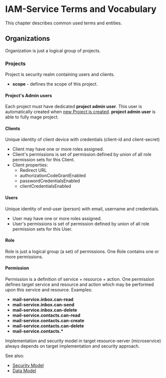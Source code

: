 # IAM-Service Terms and Vocabulary
This chapter describes common used terms and entities.

## Organizations
Organization is just a logical group of projects.

### Projects
Project is security realm containing users and clients.
* __scope__ - defines the scope of this project.

#### Project's Admin users
Each project must have dedicated __project admin user__. This user is automatically created when 
[new Project is created](02b-create-organization-with-admin.md). __project admin user__ is
able to fully mage project. 

#### Clients
Unique identity of client device with credentials (client-id and client-secret)
* Client may have one or more roles assigned.
* Client's permissions is set of permission defined by union of all role permission sets for this Client.
* Client properties:
  * Redirect URL
  * authorizationCodeGrantEnabled
  * passwordCredentialsEnabled
  * clientCredentialsEnabled

#### Users
Unique identity of end-user (person) with email, username and credentials. 
* User may have one or more roles assigned.
* User's permissions is set of permission defined by union of all role permission sets for this User.

#### Role
Role is just a logical group (a set) of permissions. One Role contains
one or more permissions.

#### Permission
Permission is a definition of service + resource + action. One permission 
defines target service and resource and action which may be performed upon 
this service and resource. Examples:
* __mail-service.inbox.can-read__
* __mail-service.inbox.can-send__
* __mail-service.inbox.can-delete__
* __mail-service.contacts.can-read__
* __mail-service.contacts.can-create__
* __mail-service.contacts.can-delete__
* __mail-service.contacts.*__

Implementation and security model in target resource-server (microservice) always depends
on target implementation and security approach.

See also:
* [Security Model](IAM-Service-Security-Model.md)
* [Data Model](../IAM-data-model.md)